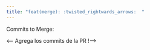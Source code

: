 ```yaml
---
title: "feat(merge): :twisted_rightwards_arrows:  "
---
```


Commits to Merge:

<-- Agrega los commits de la PR !-->